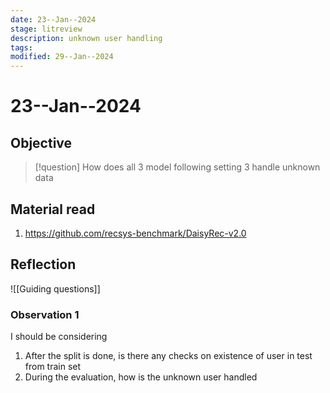 ```yaml
---
date: 23--Jan--2024
stage: litreview
description: unknown user handling
tags: 
modified: 29--Jan--2024
---
```

# 23--Jan--2024
## Objective
> [!question] How does all 3 model following setting 3 handle unknown data

## Material read
1. <https://github.com/recsys-benchmark/DaisyRec-v2.0>
## Reflection
![[Guiding questions]]

### Observation 1
I should be considering
1. After the split is done, is there any checks on existence of user in test from train set
2. During the evaluation, how is the unknown user handled